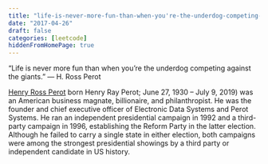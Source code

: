 ```yaml
---
title: "life-is-never-more-fun-than-when-you're-the-underdog-competing-against"
date: "2017-04-26"
draft: false
categories: [leetcode]
hiddenFromHomePage: true
---
```

“Life is never more fun than when you’re the underdog competing against the giants.”
— H. Ross Perot


[Henry Ross Perot](https://en.m.wikipedia.org/wiki/Ross_Perot) born Henry Ray Perot; June 27, 1930 – July 9, 2019) was an American business magnate, billionaire, and philanthropist. He was the founder and chief executive officer of Electronic Data Systems and Perot Systems. He ran an independent presidential campaign in 1992 and a third-party campaign in 1996, establishing the Reform Party in the latter election. Although he failed to carry a single state in either election, both campaigns were among the strongest presidential showings by a third party or independent candidate in US history.

